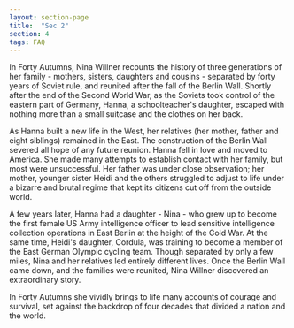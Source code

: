 ```yaml
---
layout: section-page
title:  "Sec 2"
section: 4
tags: FAQ
---
```


In Forty Autumns, Nina Willner recounts the history of three generations of her family - mothers, sisters, daughters and cousins - separated by forty years of Soviet rule, and reunited after the fall of the Berlin Wall. Shortly after the end of the Second World War, as the Soviets took control of the eastern part of Germany, Hanna, a schoolteacher's daughter, escaped with nothing more than a small suitcase and the clothes on her back. 

As Hanna built a new life in the West, her relatives (her mother, father and eight siblings) remained in the East. The construction of the Berlin Wall severed all hope of any future reunion. Hanna fell in love and moved to America. She made many attempts to establish contact with her family, but most were unsuccessful. Her father was under close observation; her mother, younger sister Heidi and the others struggled to adjust to life under a bizarre and brutal regime that kept its citizens cut off from the outside world. 

A few years later, Hanna had a daughter - Nina - who grew up to become the first female US Army intelligence officer to lead sensitive intelligence collection operations in East Berlin at the height of the Cold War. At the same time, Heidi's daughter, Cordula, was training to become a member of the East German Olympic cycling team. Though separated by only a few miles, Nina and her relatives led entirely different lives. Once the Berlin Wall came down, and the families were reunited, Nina Willner discovered an extraordinary story. 

In Forty Autumns she vividly brings to life many accounts of courage and survival, set against the backdrop of four decades that divided a nation and the world.
